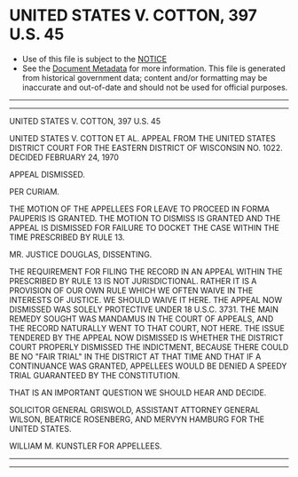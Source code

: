 ---
---

# UNITED STATES V. COTTON, 397 U.S. 45

* Use of this file is subject to the [NOTICE](https://github.com/publicdocs/notice/blob/master/NOTICE)
* See the [Document Metadata](../../../) for more information.
  This file is generated from historical government data; content and/or formatting may be inaccurate and out-of-date and should not be used for official purposes.

----------
----------

UNITED STATES V. COTTON, 397 U.S. 45

UNITED STATES V. COTTON ET AL. APPEAL FROM THE UNITED STATES DISTRICT COURT FOR THE EASTERN DISTRICT OF WISCONSIN NO. 1022.  DECIDED FEBRUARY 24, 1970

APPEAL DISMISSED.

PER CURIAM.

THE MOTION OF THE APPELLEES FOR LEAVE TO PROCEED IN FORMA PAUPERIS IS GRANTED.  THE MOTION TO DISMISS IS GRANTED AND THE APPEAL IS DISMISSED FOR FAILURE TO DOCKET THE CASE WITHIN THE TIME PRESCRIBED BY RULE 13.

MR. JUSTICE DOUGLAS, DISSENTING.

THE REQUIREMENT FOR FILING THE RECORD IN AN APPEAL WITHIN THE PRESCRIBED BY RULE 13 IS NOT JURISDICTIONAL.  RATHER IT IS A PROVISION OF OUR OWN RULE WHICH WE OFTEN WAIVE IN THE INTERESTS OF JUSTICE.  WE SHOULD WAIVE IT HERE.  THE APPEAL NOW DISMISSED WAS SOLELY PROTECTIVE UNDER 18 U.S.C. 3731.  THE MAIN REMEDY SOUGHT WAS MANDAMUS IN THE COURT OF APPEALS, AND THE RECORD NATURALLY WENT TO THAT COURT, NOT HERE.  THE ISSUE TENDERED BY THE APPEAL NOW DISMISSED IS WHETHER THE DISTRICT COURT PROPERLY DISMISSED THE INDICTMENT, BECAUSE THERE COULD BE NO "FAIR TRIAL" IN THE DISTRICT AT THAT TIME AND THAT IF A CONTINUANCE WAS GRANTED, APPELLEES WOULD BE DENIED A SPEEDY TRIAL GUARANTEED BY THE CONSTITUTION.

THAT IS AN IMPORTANT QUESTION WE SHOULD HEAR AND DECIDE.

SOLICITOR GENERAL GRISWOLD, ASSISTANT ATTORNEY GENERAL WILSON, BEATRICE ROSENBERG, AND MERVYN HAMBURG FOR THE UNITED STATES.

WILLIAM M. KUNSTLER FOR APPELLEES.


----------
----------

